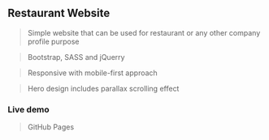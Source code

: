 ## Restaurant Website

> Simple website that can be used for restaurant or any other company profile purpose

> Bootstrap, SASS and jQuerry

> Responsive with mobile-first approach

> Hero design includes parallax scrolling effect


### Live demo

> GitHub Pages